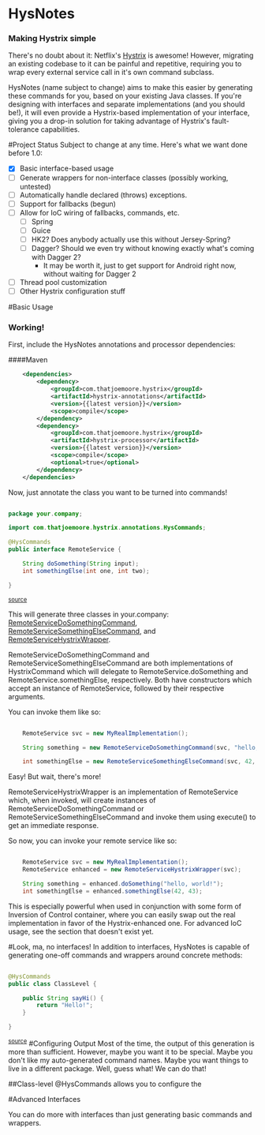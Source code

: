 # HysNotes
### Making Hystrix simple

There's no doubt about it: Netflix's [Hystrix](https://github.com/Netflix/Hystrix) is awesome! However, migrating an existing codebase to it
can be painful and repetitive, requiring you to wrap every external service call in it's own command subclass.

HysNotes (name subject to change) aims to make this easier by generating these commands for you, based on your existing Java classes.
If you're designing with interfaces and separate implementations (and you should be!), it will even provide a Hystrix-based implementation
of your interface, giving you a drop-in solution for taking advantage of Hystrix's fault-tolerance capabilities.

#Project Status
Subject to change at any time.  Here's what we want done before 1.0:

- [x] Basic interface-based usage
- [ ] Generate wrappers for non-interface classes (possibly working, untested)
- [ ] Automatically handle declared (throws) exceptions.
- [ ] Support for fallbacks (begun)
- [ ] Allow for IoC wiring of fallbacks, commands, etc.
    - [ ] Spring
    - [ ] Guice
    - [ ] HK2? Does anybody actually use this without Jersey-Spring?
    - [ ] Dagger? Should we even try without knowing exactly what's coming with Dagger 2?
        - It may be worth it, just to get support for Android right now, without waiting for Dagger 2
- [ ] Thread pool customization
- [ ] Other Hystrix configuration stuff

#Basic Usage
### Working!

First, include the HysNotes annotations and processor dependencies:

####Maven

```xml
    <dependencies>
        <dependency>
            <groupId>com.thatjoemoore.hystrix</groupId>
            <artifactId>hystrix-annotations</artifactId>
            <version>{{latest version}}</version>
            <scope>compile</scope>
        </dependency>
        <dependency>
            <groupId>com.thatjoemoore.hystrix</groupId>
            <artifactId>hystrix-processor</artifactId>
            <version>{{latest version}}</version>
            <scope>compile</scope>
            <optional>true</optional>
        </dependency>
    </dependencies>
```

Now, just annotate the class you want to be turned into commands!

```java

package your.company;

import com.thatjoemoore.hystrix.annotations.HysCommands;

@HysCommands
public interface RemoteService {

    String doSomething(String input);
    int somethingElse(int one, int two);

}

```
<sup>[source](processor/src/test/resources/tests/example/basic/RemoteService.java)</sup>

This will generate three classes in your.company:
[RemoteServiceDoSomethingCommand](processor/src/test/resources/tests/example/basic/RemoteServiceDoSomethingCommand.java),
[RemoteServiceSomethingElseCommand](processor/src/test/resources/tests/example/basic/RemoteServiceSomethingElseCommand.java),
and [RemoteServiceHystrixWrapper](processor/src/test/resources/tests/example/basic/RemoteServiceHystrixWrapper.java).

RemoteServiceDoSomethingCommand and RemoteServiceSomethingElseCommand are both implementations of HystrixCommand which will delegate to
RemoteService.doSomething and RemoteService.somethingElse, respectively. Both have constructors which accept an instance of RemoteService, followed by their
respective arguments.

You can invoke them like so:

```java

    RemoteService svc = new MyRealImplementation();

    String something = new RemoteServiceDoSomethingCommand(svc, "hello, world!").execute();

    int somethingElse = new RemoteServiceSomethingElseCommand(svc, 42, 43).execute();

```

Easy!  But wait, there's more!

RemoteServiceHystrixWrapper is an implementation of RemoteService which, when invoked, will create instances of RemoteServiceDoSomethingCommand or
RemoteServiceSomethingElseCommand and invoke them using execute() to get an immediate response.

So now, you can invoke your remote service like so:

```java

    RemoteService svc = new MyRealImplementation();
    RemoteService enhanced = new RemoteServiceHystrixWrapper(svc);

    String something = enhanced.doSomething("hello, world!");
    int somethingElse = enhanced.somethingElse(42, 43);

```

This is especially powerful when used in conjunction with some form of Inversion of Control container, where you can easily swap
out the real implementation in favor of the Hystrix-enhanced one.  For advanced IoC usage, see the section that doesn't exist yet.

#Look, ma, no interfaces!
In addition to interfaces, HysNotes is capable of generating one-off commands and wrappers around concrete methods:

```java

@HysCommands
public class ClassLevel {

    public String sayHi() {
        return "Hello!";
    }

}

```
<sup>[source](processor/src/test/resources/tests/example/nointerface/ClassLevel.java)</sup>
#Configuring Output
Most of the time, the output of this generation is more than sufficient. However, maybe you want it to be special. Maybe
you don't like my auto-generated command names. Maybe you want things to live in a different package.  Well, guess what!
We can do that!

##Class-level
@HysCommands allows you to configure the

#Advanced Interfaces

You can do more with interfaces than just generating basic commands and wrappers.



